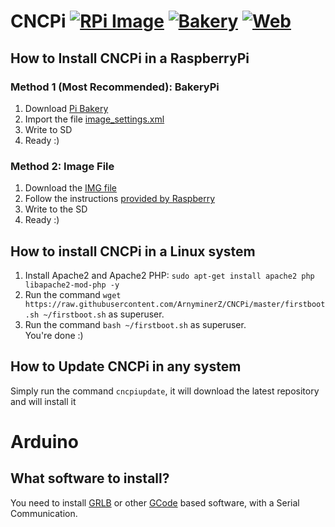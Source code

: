 # CNCPi [![RPi Image](https://img.shields.io/badge/RPi%20version-v0.1.1-green.svg)](https://mega.nz/#!stdl1KhJ!xKgWGLVipQiJaQ315iOKmivwXRzTCyXC6xjMysisvio) [![Bakery](https://img.shields.io/badge/Bakery%20version-v0.1.8-green.svg)](https://github.com/ArnyminerZ/CNCPi/blob/master/image_settings.xml) [![Web](https://img.shields.io/badge/Web%20version-v0.1.107-green.svg)](https://github.com/ArnyminerZ/CNCPi/archive/master.zip)
## How to Install CNCPi in a RaspberryPi
### Method 1 (Most Recommended): BakeryPi
1. Download [Pi Bakery](http://www.pibakery.org/download.html)
2. Import the file [image_settings.xml](https://github.com/ArnyminerZ/CNCPi/blob/master/image_settings.xml)
3. Write to SD
4. Ready :)
### Method 2: Image File
1. Download the [IMG file](https://mega.nz/#!stdl1KhJ!xKgWGLVipQiJaQ315iOKmivwXRzTCyXC6xjMysisvio+)
2. Follow the instructions [provided by Raspberry](https://www.raspberrypi.org/documentation/installation/installing-images/)
3. Write to the SD
4. Ready :)
## How to install CNCPi in a Linux system
1. Install Apache2 and Apache2 PHP: `sudo apt-get install apache2 php libapache2-mod-php -y`
2. Run the command `wget https://raw.githubusercontent.com/ArnyminerZ/CNCPi/master/firstboot.sh ~/firstboot.sh` as superuser.
3. Run the command `bash ~/firstboot.sh` as superuser.<br />
You're done :)
## How to Update CNCPi in any system
Simply run the command `cncpiupdate`, it will download the latest repository and will install it

# Arduino
## What software to install?
You need to install [GRLB](https://github.com/grbl/grbl) or other [GCode](http://reprap.org/wiki/G-code) based software, with a Serial Communication.
